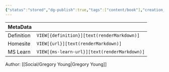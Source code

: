 ```yaml
---
{"status":"stored","dg-publish":true,"tags":["content/book"],"creation_date":"2024-05-08 18:02","definition":"undefined","ms-learn-url":"undefined","url":"undefined","aliases":null,"author":"Gregory Young","permalink":"/content/versioning-in-an-event-sourced-system/","dgPassFrontmatter":true}
---
```



| MetaData   |                                              |
| ---------- | -------------------------------------------- |
| Definition | `VIEW[{definition}][text(renderMarkdown)]`   |
| Homesite   | `VIEW[{url}][text(renderMarkdown)]`          |
| MS Learn   | `VIEW[{ms-learn-url}][text(renderMarkdown)]` |
Author: [[Social/Gregory Young\|Gregory Young]]
